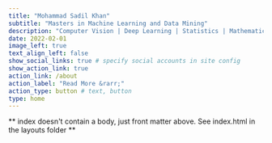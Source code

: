 ```yaml
---
title: "Mohammad Sadil Khan"
subtitle: "Masters in Machine Learning and Data Mining"
description: "Computer Vision | Deep Learning | Statistics | Mathematics"
date: 2022-02-01
image_left: true
text_align_left: false
show_social_links: true # specify social accounts in site config
show_action_link: true
action_link: /about
action_label: "Read More &rarr;"
action_type: button # text, button
type: home
---
```


** index doesn't contain a body, just front matter above.
See index.html in the layouts folder **

